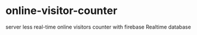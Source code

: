 # online-visitor-counter
server less real-time online visitors counter with firebase Realtime database
